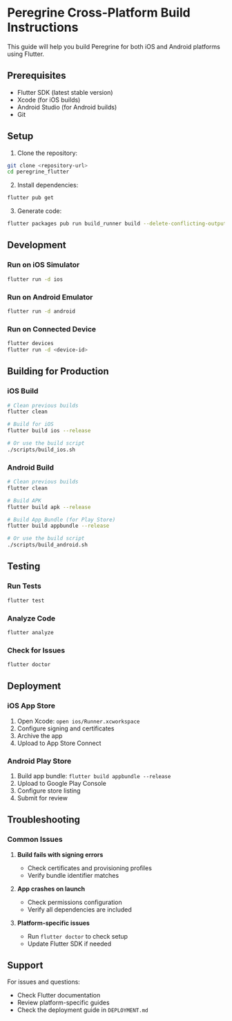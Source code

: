 # Peregrine Cross-Platform Build Instructions

This guide will help you build Peregrine for both iOS and Android platforms using Flutter.

## Prerequisites

- Flutter SDK (latest stable version)
- Xcode (for iOS builds)
- Android Studio (for Android builds)
- Git

## Setup

1. Clone the repository:
```bash
git clone <repository-url>
cd peregrine_flutter
```

2. Install dependencies:
```bash
flutter pub get
```

3. Generate code:
```bash
flutter packages pub run build_runner build --delete-conflicting-outputs
```

## Development

### Run on iOS Simulator
```bash
flutter run -d ios
```

### Run on Android Emulator
```bash
flutter run -d android
```

### Run on Connected Device
```bash
flutter devices
flutter run -d <device-id>
```

## Building for Production

### iOS Build
```bash
# Clean previous builds
flutter clean

# Build for iOS
flutter build ios --release

# Or use the build script
./scripts/build_ios.sh
```

### Android Build
```bash
# Clean previous builds
flutter clean

# Build APK
flutter build apk --release

# Build App Bundle (for Play Store)
flutter build appbundle --release

# Or use the build script
./scripts/build_android.sh
```

## Testing

### Run Tests
```bash
flutter test
```

### Analyze Code
```bash
flutter analyze
```

### Check for Issues
```bash
flutter doctor
```

## Deployment

### iOS App Store
1. Open Xcode: `open ios/Runner.xcworkspace`
2. Configure signing and certificates
3. Archive the app
4. Upload to App Store Connect

### Android Play Store
1. Build app bundle: `flutter build appbundle --release`
2. Upload to Google Play Console
3. Configure store listing
4. Submit for review

## Troubleshooting

### Common Issues

1. **Build fails with signing errors**
   - Check certificates and provisioning profiles
   - Verify bundle identifier matches

2. **App crashes on launch**
   - Check permissions configuration
   - Verify all dependencies are included

3. **Platform-specific issues**
   - Run `flutter doctor` to check setup
   - Update Flutter SDK if needed

## Support

For issues and questions:
- Check Flutter documentation
- Review platform-specific guides
- Check the deployment guide in `DEPLOYMENT.md` 